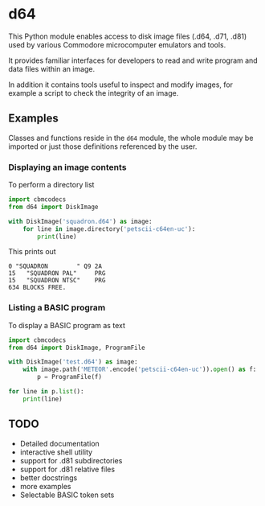 # d64

This Python module enables access to disk image files (.d64, .d71, .d81) used by various Commodore microcomputer emulators and tools.

It provides familiar interfaces for developers to read and write program and data files within an image.

In addition it contains tools useful to inspect and modify images, for example a script to check the integrity of an image.


## Examples

Classes and functions reside in the `d64` module, the whole module may be imported or just those definitions referenced by the user.

### Displaying an image contents

To perform a directory list

```python
import cbmcodecs
from d64 import DiskImage

with DiskImage('squadron.d64') as image:
    for line in image.directory('petscii-c64en-uc'):
        print(line)
```

This prints out

```
0 "SQUADRON        " Q9 2A
15   "SQUADRON PAL"     PRG
15   "SQUADRON NTSC"    PRG
634 BLOCKS FREE.
```

### Listing a BASIC program

To display a BASIC program as text

```python
import cbmcodecs
from d64 import DiskImage, ProgramFile

with DiskImage('test.d64') as image:
    with image.path('METEOR'.encode('petscii-c64en-uc')).open() as f:
        p = ProgramFile(f)

for line in p.list():
    print(line)
```


## TODO

- Detailed documentation
- interactive shell utility
- support for .d81 subdirectories
- support for .d81 relative files
- better docstrings
- more examples
- Selectable BASIC token sets
